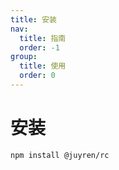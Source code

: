 ```yaml
---
title: 安装
nav:
  title: 指南
  order: -1
group:
  title: 使用
  order: 0
---
```


# 安装

```bash
npm install @juyren/rc
```
